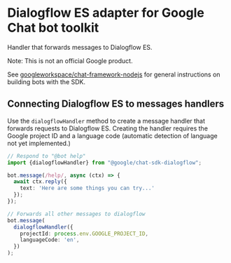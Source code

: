 # Dialogflow ES adapter for Google Chat bot toolkit

Handler that forwards messages to Dialogflow ES.

Note: This is not an official Google product.

See [googleworkspace/chat-framework-nodejs](https://github.com/googleworkspace/chat-framework-nodejs) for general
instructions on building bots with the SDK.

## Connecting Dialogflow ES to messages handlers

Use the `dialogflowHandler` method to create a message handler that forwards requests to Dialogflow ES. Creating the
handler requires the Google project ID and a language code (automatic detection of language not yet implemented.)

```typescript
// Respond to "@bot help"
import {dialogflowHandler} from "@google/chat-sdk-dialogflow";

bot.message(/help/, async (ctx) => {
  await ctx.reply({
    text: 'Here are some things you can try...'
  });
});

// Forwards all other messages to dialogflow
bot.message(
  dialogflowHandler({
    projectId: process.env.GOOGLE_PROJECT_ID,
    languageCode: 'en',
  })
);
```
